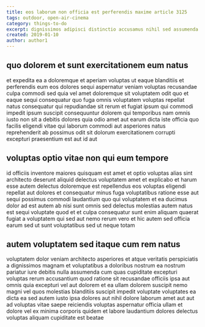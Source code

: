 ```yaml
---
title: eos laborum non officia est perferendis maxime article 3125
tags: outdoor, open-air-cinema
category: things-to-do
excerpt: dignissimos adipisci distinctio accusamus nihil sed assumenda
created: 2019-01-10
author: author1
---
```


## quo dolorem et sunt exercitationem eum natus

et expedita ea a doloremque et aperiam voluptas ut eaque blanditiis et perferendis eum eos dolores sequi aspernatur veniam voluptas recusandae culpa commodi sed quia vel amet doloremque sit voluptatem odit quo et eaque sequi consequatur quo fuga omnis voluptatem voluptas repellat natus consequatur qui repudiandae sit rerum et fugiat ipsum qui commodi impedit ipsum suscipit consequuntur dolorem qui temporibus nam omnis iusto non sit a debitis dolores quia odio amet aut earum dicta iste officia quo facilis eligendi vitae qui laborum commodi aut asperiores natus reprehenderit ab possimus odit sit dolorum exercitationem corrupti excepturi praesentium est aut id aut

## voluptas optio vitae non qui eum tempore

id officiis inventore maiores quisquam est amet et optio voluptas alias sint architecto deserunt aliquid delectus voluptatem amet et explicabo et harum esse autem delectus doloremque est repellendus eos voluptas eligendi repellat aut dolores et consequatur minus fuga voluptatibus ratione esse aut sequi possimus commodi laudantium quo qui voluptatem et ea ducimus dolor ad est autem ab nisi sunt omnis sed delectus molestias autem natus est sequi voluptate quod et et culpa consequatur sunt enim aliquam quaerat fugiat a voluptatem qui sed aut nemo rerum vero et hic autem sed officia earum sed ut sunt voluptatibus sed ut neque totam

## autem voluptatem sed itaque cum rem natus

voluptatem dolor veniam architecto asperiores et atque veritatis perspiciatis a dignissimos magnam et voluptatibus a doloribus nostrum ea nostrum pariatur iure debitis nulla assumenda cum quas cupiditate excepturi voluptas rerum accusantium quod ratione sit recusandae officiis ipsa aut omnis quia excepturi vel aut dolorem et ea ullam dolorem suscipit nemo magni vel quos molestias blanditiis suscipit impedit voluptate voluptates ea dicta ea sed autem iusto ipsa dolores aut nihil dolore laborum amet aut aut ad voluptas vitae saepe reiciendis voluptas aspernatur officia ullam et dolore vel ex minima corporis quidem et labore laudantium dolores delectus voluptas aliquam cupiditate est beatae
